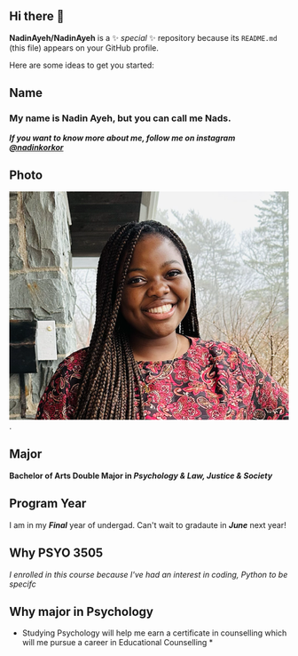 ## Hi there 👋


**NadinAyeh/NadinAyeh** is a ✨ _special_ ✨ repository because its `README.md` (this file) appears on your GitHub profile.

Here are some ideas to get you started:

## Name 
### My name is Nadin Ayeh, but you can call me Nads. 
***If you want to know more about me, follow me on instagram [@nadinkorkor](https://www.instagram.com/)***
## Photo
![a picture of nadin](nadin%20picture.png). <br/>
## Major
**Bachelor of Arts Double Major in *Psychology & Law, Justice & Society***
## Program Year
I am in my ***Final*** year of undergad. Can't wait to gradaute in ***June*** next year!
## Why PSYO 3505
*I enrolled in this course because I've had an interest in coding, Python to be specifc*
## Why major in Psychology
* Studying Psychology will help me earn a certificate in counselling which will me pursue a career in Educational Counselling *